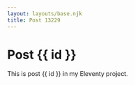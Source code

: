 ```yaml
---
layout: layouts/base.njk
title: Post 13229
---
```


# Post {{ id }}

This is post {{ id }} in my Eleventy project.
